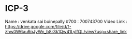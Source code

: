 # ICP-3
Name : venkata sai boinepally 
#700 : 700743700
Video Link : https://drive.google.com/file/d/1-zhw0W6auRqJyWn_b8r3k1Qw41LylfQL/view?usp=share_link
